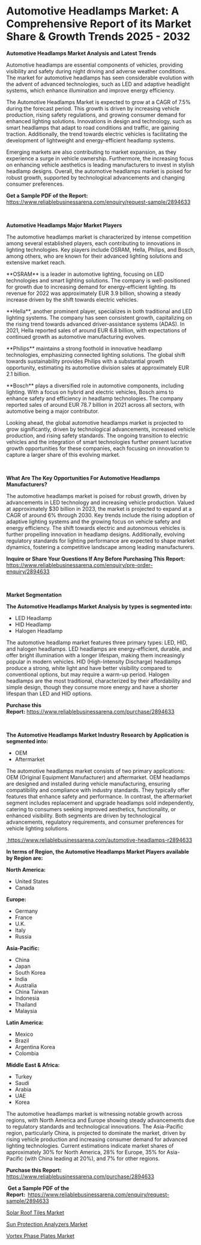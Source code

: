 <p><h1>Automotive Headlamps Market: A Comprehensive Report of its Market Share & Growth Trends 2025 - 2032</h1></p><p><strong>Automotive Headlamps Market Analysis and Latest Trends</strong></p>
<p><p>Automotive headlamps are essential components of vehicles, providing visibility and safety during night driving and adverse weather conditions. The market for automotive headlamps has seen considerable evolution with the advent of advanced technologies, such as LED and adaptive headlight systems, which enhance illumination and improve energy efficiency.</p><p>The Automotive Headlamps Market is expected to grow at a CAGR of 7.5% during the forecast period. This growth is driven by increasing vehicle production, rising safety regulations, and growing consumer demand for enhanced lighting solutions. Innovations in design and technology, such as smart headlamps that adapt to road conditions and traffic, are gaining traction. Additionally, the trend towards electric vehicles is facilitating the development of lightweight and energy-efficient headlamp systems.</p><p>Emerging markets are also contributing to market expansion, as they experience a surge in vehicle ownership. Furthermore, the increasing focus on enhancing vehicle aesthetics is leading manufacturers to invest in stylish headlamp designs. Overall, the automotive headlamps market is poised for robust growth, supported by technological advancements and changing consumer preferences.</p></p>
<p><strong>Get a Sample PDF of the Report:&nbsp;</strong> <a href="https://www.reliablebusinessarena.com/enquiry/request-sample/2894633?utm_campaign=1871&utm_medium=2&utm_source=Github&utm_content=ia&utm_term=15032025&utm_id=automotive-headlamps">https://www.reliablebusinessarena.com/enquiry/request-sample/2894633</a></p>
<p>&nbsp;</p>
<p><strong>Automotive Headlamps Major Market Players</strong></p>
<p><p>The automotive headlamps market is characterized by intense competition among several established players, each contributing to innovations in lighting technologies. Key players include OSRAM, Hella, Philips, and Bosch, among others, who are known for their advanced lighting solutions and extensive market reach.</p><p>**OSRAM** is a leader in automotive lighting, focusing on LED technologies and smart lighting solutions. The company is well-positioned for growth due to increasing demand for energy-efficient lighting. Its revenue for 2022 was approximately EUR 3.9 billion, showing a steady increase driven by the shift towards electric vehicles.</p><p>**Hella**, another prominent player, specializes in both traditional and LED lighting systems. The company has seen consistent growth, capitalizing on the rising trend towards advanced driver-assistance systems (ADAS). In 2021, Hella reported sales of around EUR 6.8 billion, with expectations of continued growth as automotive manufacturing evolves.</p><p>**Philips** maintains a strong foothold in innovative headlamp technologies, emphasizing connected lighting solutions. The global shift towards sustainability provides Philips with a substantial growth opportunity, estimating its automotive division sales at approximately EUR 2.1 billion.</p><p>**Bosch** plays a diversified role in automotive components, including lighting. With a focus on hybrid and electric vehicles, Bosch aims to enhance safety and efficiency in headlamp technologies. The company reported sales of around EUR 78.7 billion in 2021 across all sectors, with automotive being a major contributor.</p><p>Looking ahead, the global automotive headlamps market is projected to grow significantly, driven by technological advancements, increased vehicle production, and rising safety standards. The ongoing transition to electric vehicles and the integration of smart technologies further present lucrative growth opportunities for these companies, each focusing on innovation to capture a larger share of this evolving market.</p></p>
<p>&nbsp;</p>
<p><strong>What Are The Key Opportunities For Automotive Headlamps Manufacturers?</strong></p>
<p><p>The automotive headlamps market is poised for robust growth, driven by advancements in LED technology and increasing vehicle production. Valued at approximately $30 billion in 2023, the market is projected to expand at a CAGR of around 6% through 2030. Key trends include the rising adoption of adaptive lighting systems and the growing focus on vehicle safety and energy efficiency. The shift towards electric and autonomous vehicles is further propelling innovation in headlamp designs. Additionally, evolving regulatory standards for lighting performance are expected to shape market dynamics, fostering a competitive landscape among leading manufacturers.</p></p>
<p><strong>Inquire or Share Your Questions If Any Before Purchasing This Report:</strong> <a href="https://www.reliablebusinessarena.com/enquiry/pre-order-enquiry/2894633?utm_campaign=1871&utm_medium=2&utm_source=Github&utm_content=ia&utm_term=15032025&utm_id=automotive-headlamps">https://www.reliablebusinessarena.com/enquiry/pre-order-enquiry/2894633</a></p>
<p>&nbsp;</p>
<p><strong>Market Segmentation</strong></p>
<p><strong>The Automotive Headlamps Market Analysis by types is segmented into:</strong></p>
<p><ul><li>LED Headlamp</li><li>HID Headlamp</li><li>Halogen Headlamp</li></ul></p>
<p><p>The automotive headlamp market features three primary types: LED, HID, and halogen headlamps. LED headlamps are energy-efficient, durable, and offer bright illumination with a longer lifespan, making them increasingly popular in modern vehicles. HID (High-Intensity Discharge) headlamps produce a strong, white light and have better visibility compared to conventional options, but may require a warm-up period. Halogen headlamps are the most traditional, characterized by their affordability and simple design, though they consume more energy and have a shorter lifespan than LED and HID options.</p></p>
<p><strong>Purchase this Report:&nbsp;</strong><a href="https://www.reliablebusinessarena.com/purchase/2894633?utm_campaign=1871&utm_medium=2&utm_source=Github&utm_content=ia&utm_term=15032025&utm_id=automotive-headlamps">https://www.reliablebusinessarena.com/purchase/2894633</a></p>
<p>&nbsp;</p>
<p><strong>The Automotive Headlamps Market Industry Research by Application is segmented into:</strong></p>
<p><ul><li>OEM</li><li>Aftermarket</li></ul></p>
<p><p>The automotive headlamps market consists of two primary applications: OEM (Original Equipment Manufacturer) and aftermarket. OEM headlamps are designed and installed during vehicle manufacturing, ensuring compatibility and compliance with industry standards. They typically offer features that enhance safety and performance. In contrast, the aftermarket segment includes replacement and upgrade headlamps sold independently, catering to consumers seeking improved aesthetics, functionality, or enhanced visibility. Both segments are driven by technological advancements, regulatory requirements, and consumer preferences for vehicle lighting solutions.</p></p>
<p><a href="https://www.reliablebusinessarena.com/automotive-headlamps-r2894633?utm_campaign=1871&utm_medium=2&utm_source=Github&utm_content=ia&utm_term=15032025&utm_id=automotive-headlamps">&nbsp;https://www.reliablebusinessarena.com/automotive-headlamps-r2894633</a></p>
<p><strong>In terms of Region, the Automotive Headlamps Market Players available by Region are:</strong></p>
<p>
    <p> <strong> North America: </strong>
        <ul>
            <li>United States</li>
            <li>Canada</li>
        </ul>
        </p> 
    <p> <strong> Europe: </strong>
        <ul>
            <li>Germany</li>
            <li>France</li>
            <li>U.K.</li>
            <li>Italy</li>
            <li>Russia</li>
        </ul>
        </p> 
    <p> <strong> Asia-Pacific: </strong>
        <ul>
            <li>China</li>
            <li>Japan</li>
            <li>South Korea</li>
            <li>India</li>
            <li>Australia</li>
            <li>China Taiwan</li>
            <li>Indonesia</li>
            <li>Thailand</li>
            <li>Malaysia</li>
        </ul>
        </p> 
    <p> <strong> Latin America: </strong>
        <ul>
            <li>Mexico</li>
            <li>Brazil</li>
            <li>Argentina Korea</li>
            <li>Colombia</li>
        </ul>
        </p> 
    <p> <strong> Middle East & Africa: </strong>
        <ul>
            <li>Turkey</li>
            <li>Saudi</li>
            <li>Arabia</li>
            <li>UAE</li>
            <li>Korea</li>
        </ul>
    </p>
    </p>
<p><p>The automotive headlamps market is witnessing notable growth across regions, with North America and Europe showing steady advancements due to regulatory standards and technological innovations. The Asia-Pacific region, particularly China, is projected to dominate the market, driven by rising vehicle production and increasing consumer demand for advanced lighting technologies. Current estimations indicate market shares of approximately 30% for North America, 28% for Europe, 35% for Asia-Pacific (with China leading at 20%), and 7% for other regions.</p></p>
<p><strong>Purchase this Report: </strong><a href="https://www.reliablebusinessarena.com/purchase/2894633?utm_campaign=1871&utm_medium=2&utm_source=Github&utm_content=ia&utm_term=15032025&utm_id=automotive-headlamps">https://www.reliablebusinessarena.com/purchase/2894633</a></p>
<p>&nbsp;<strong>Get a Sample PDF of the Report:&nbsp;&nbsp;</strong><a href="https://www.reliablebusinessarena.com/enquiry/request-sample/2894633?utm_campaign=1871&utm_medium=2&utm_source=Github&utm_content=ia&utm_term=15032025&utm_id=automotive-headlamps">https://www.reliablebusinessarena.com/enquiry/request-sample/2894633</a></p>
<p><strong></strong></p>
<p><p><a href="https://github.com/oatisorenscl/Market-Research-Report-List-1/blob/main/solar-roof-tiles-market.md?utm_campaign=1871&utm_medium=2&utm_source=Github&utm_content=ia&utm_term=15032025&utm_id=automotive-headlamps">Solar Roof Tiles Market</a></p><p><a href="https://github.com/shapurforouz/Market-Research-Report-List-1/blob/main/sun-protection-analyzers-market.md?utm_campaign=1871&utm_medium=2&utm_source=Github&utm_content=ia&utm_term=15032025&utm_id=automotive-headlamps">Sun Protection Analyzers Market</a></p><p><a href="https://github.com/jemalapoilly/Market-Research-Report-List-1/blob/main/vortex-phase-plates-market.md?utm_campaign=1871&utm_medium=2&utm_source=Github&utm_content=ia&utm_term=15032025&utm_id=automotive-headlamps">Vortex Phase Plates Market</a></p></p>